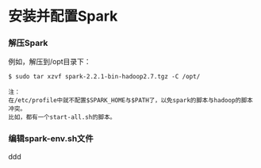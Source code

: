 安装并配置Spark
=================================================================================
### 解压Spark
例如，解压到/opt目录下：
```shell
$ sudo tar xzvf spark-2.2.1-bin-hadoop2.7.tgz -C /opt/
```
```
注：
在/etc/profile中就不配置$SPARK_HOME与$PATH了，以免spark的脚本与hadoop的脚本冲突。
比如，都有一个start-all.sh的脚本。
```

### 编辑spark-env.sh文件








































ddd
